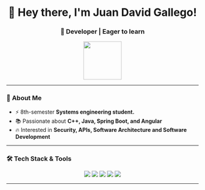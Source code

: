 <h1 align="center">👋 Hey there, I'm Juan David Gallego!</h1>
<h3 align="center">🚀 Developer | Eager to learn </h3>

<p align="center">
  <img src="https://media.giphy.com/media/hvRJCLFzcasrR4ia7z/giphy.gif" width="100"/>
</p>

---

### 🚀 **About Me**
- ⚡ 8th-semester **Systems engineering student.**
- 📚 Passionate about **C++, Java, Spring Boot, and Angular**
- 🔥 Interested in **Security, APIs, Software Architecture and Software Development**    

---

### 🛠 **Tech Stack & Tools**
<p align="center">
  <img src="https://img.shields.io/badge/Java-ED8B00?style=for-the-badge&logo=java&logoColor=white"/>
  <img src="https://img.shields.io/badge/Spring%20Boot-6DB33F?style=for-the-badge&logo=spring-boot&logoColor=white"/>
  <img src="https://img.shields.io/badge/C++-00599C?style=for-the-badge&logo=c%2B%2B&logoColor=white"/>
  <img src="https://img.shields.io/badge/Angular-DD0031?style=for-the-badge&logo=angular&logoColor=white"/>
  <img src="https://img.shields.io/badge/AWS-FF9900?style=for-the-badge&logo=amazonaws&logoColor=white"/>
</p>

---
